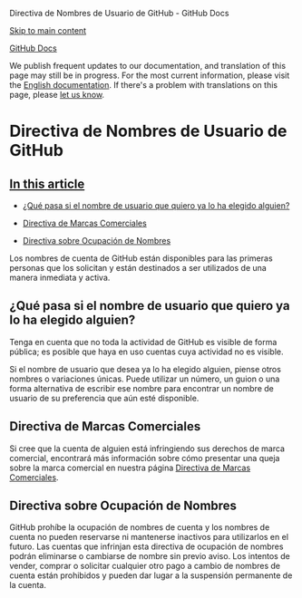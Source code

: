 Directiva de Nombres de Usuario de GitHub - GitHub Docs

[Skip to main content](#main-content)

[](/es)[GitHub Docs](/es)

We publish frequent updates to our documentation, and translation of this page may still be in progress. For the most current information, please visit the [English documentation](/en). If there's a problem with translations on this page, please [let us know](https://github.com/contact?form[subject]=translation%20issue%20on%20docs.github.com&form[comments]=).

Directiva de Nombres de Usuario de GitHub
==========

[In this article](/site-policy/other-site-policies/github-username-policy#in-this-article)
----------

* [¿Qué pasa si el nombre de usuario que quiero ya lo ha elegido alguien?](#what-if-the-username-i-want-is-already-taken)

* [Directiva de Marcas Comerciales](#trademark-policy)

* [Directiva sobre Ocupación de Nombres](#name-squatting-policy)

Los nombres de cuenta de GitHub están disponibles para las primeras personas que los solicitan y están destinados a ser utilizados de una manera inmediata y activa.

[](#what-if-the-username-i-want-is-already-taken)¿Qué pasa si el nombre de usuario que quiero ya lo ha elegido alguien?
----------

Tenga en cuenta que no toda la actividad de GitHub es visible de forma pública; es posible que haya en uso cuentas cuya actividad no es visible.

Si el nombre de usuario que desea ya lo ha elegido alguien, piense otros nombres o variaciones únicas. Puede utilizar un número, un guion o una forma alternativa de escribir ese nombre para encontrar un nombre de usuario de su preferencia que aún esté disponible.

[](#trademark-policy)Directiva de Marcas Comerciales
----------

Si cree que la cuenta de alguien está infringiendo sus derechos de marca comercial, encontrará más información sobre cómo presentar una queja sobre la marca comercial en nuestra página [Directiva de Marcas Comerciales](/es/articles/github-trademark-policy).

[](#name-squatting-policy)Directiva sobre Ocupación de Nombres
----------

GitHub prohíbe la ocupación de nombres de cuenta y los nombres de cuenta no pueden reservarse ni mantenerse inactivos para utilizarlos en el futuro. Las cuentas que infrinjan esta directiva de ocupación de nombres podrán eliminarse o cambiarse de nombre sin previo aviso. Los intentos de vender, comprar o solicitar cualquier otro pago a cambio de nombres de cuenta están prohibidos y pueden dar lugar a la suspensión permanente de la cuenta.
